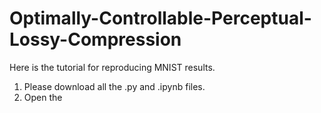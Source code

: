 # Optimally-Controllable-Perceptual-Lossy-Compression
Here is the tutorial for reproducing MNIST results.
1. Please download all the .py and .ipynb files.
2. Open the 

